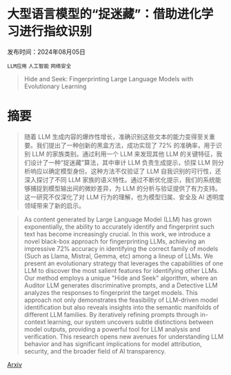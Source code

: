 # 大型语言模型的“捉迷藏”：借助进化学习进行指纹识别

发布时间：2024年08月05日

`LLM应用` `人工智能` `网络安全`

> Hide and Seek: Fingerprinting Large Language Models with Evolutionary Learning

# 摘要

> 随着 LLM 生成内容的爆炸性增长，准确识别这些文本的能力变得至关重要。我们提出了一种创新的黑盒方法，成功实现了 72% 的准确率，用于识别 LLM 的家族类别。通过利用一个 LLM 来发现其他 LLM 的关键特征，我们设计了一种“捉迷藏”算法，其中审计 LLM 负责生成提示，侦探 LLM 则分析响应以确定模型身份。这种方法不仅验证了 LLM 自我识别的可行性，还深入探讨了不同 LLM 家族的语义特性。通过不断优化提示，我们的系统能够捕捉到模型输出间的微妙差异，为 LLM 的分析与验证提供了有力支持。这一研究不仅深化了对 LLM 行为的理解，也为模型归属、安全及 AI 透明度领域带来了新的启示。

> As content generated by Large Language Model (LLM) has grown exponentially, the ability to accurately identify and fingerprint such text has become increasingly crucial. In this work, we introduce a novel black-box approach for fingerprinting LLMs, achieving an impressive 72% accuracy in identifying the correct family of models (Such as Llama, Mistral, Gemma, etc) among a lineup of LLMs. We present an evolutionary strategy that leverages the capabilities of one LLM to discover the most salient features for identifying other LLMs. Our method employs a unique "Hide and Seek" algorithm, where an Auditor LLM generates discriminative prompts, and a Detective LLM analyzes the responses to fingerprint the target models. This approach not only demonstrates the feasibility of LLM-driven model identification but also reveals insights into the semantic manifolds of different LLM families. By iteratively refining prompts through in-context learning, our system uncovers subtle distinctions between model outputs, providing a powerful tool for LLM analysis and verification. This research opens new avenues for understanding LLM behavior and has significant implications for model attribution, security, and the broader field of AI transparency.

[Arxiv](https://arxiv.org/abs/2408.02871)